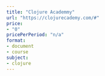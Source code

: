 ```yaml
---
title: "Clojure Academmy"
url: "https://clojurecademy.com/#"
price: 
- "0"
pricePerPeriod: "n/a"
format: 
- document
- course
subject: 
- clojure
---
```

